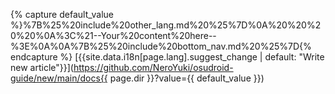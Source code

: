 {% capture default_value %}%7B%25%20include%20other_lang.md%20%25%7D%0A%20%20%20%20%0A%3C%21--Your%20content%20here--%3E%0A%0A%7B%25%20include%20bottom_nav.md%20%25%7D{% endcapture %}
[{{site.data.i18n[page.lang].suggest_change | default: "Write new article"}}](https://github.com/NeroYuki/osudroid-guide/new/main/docs{{ page.dir }}?value={{ default_value }})
